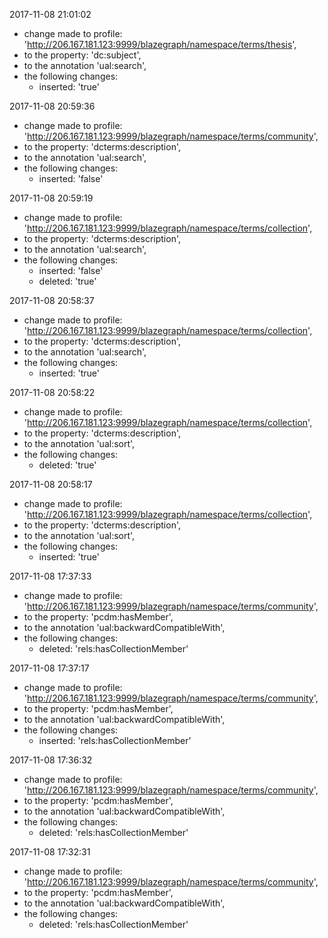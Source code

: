 
2017-11-08 21:01:02
  - change made to profile: 'http://206.167.181.123:9999/blazegraph/namespace/terms/thesis',
  - to the property: 'dc:subject',
  - to the annotation 'ual:search',
  - the following changes:
    - inserted: 'true'

				
2017-11-08 20:59:36
  - change made to profile: 'http://206.167.181.123:9999/blazegraph/namespace/terms/community',
  - to the property: 'dcterms:description',
  - to the annotation 'ual:search',
  - the following changes:
    - inserted: 'false'

				
2017-11-08 20:59:19
  - change made to profile: 'http://206.167.181.123:9999/blazegraph/namespace/terms/collection',
  - to the property: 'dcterms:description',
  - to the annotation 'ual:search',
  - the following changes:
    - inserted: 'false'
    - deleted: 'true'

				
2017-11-08 20:58:37
  - change made to profile: 'http://206.167.181.123:9999/blazegraph/namespace/terms/collection',
  - to the property: 'dcterms:description',
  - to the annotation 'ual:search',
  - the following changes:
    - inserted: 'true'

				
2017-11-08 20:58:22
  - change made to profile: 'http://206.167.181.123:9999/blazegraph/namespace/terms/collection',
  - to the property: 'dcterms:description',
  - to the annotation 'ual:sort',
  - the following changes:
    - deleted: 'true'

				
2017-11-08 20:58:17
  - change made to profile: 'http://206.167.181.123:9999/blazegraph/namespace/terms/collection',
  - to the property: 'dcterms:description',
  - to the annotation 'ual:sort',
  - the following changes:
    - inserted: 'true'

				
2017-11-08 17:37:33
  - change made to profile: 'http://206.167.181.123:9999/blazegraph/namespace/terms/community',
  - to the property: 'pcdm:hasMember',
  - to the annotation 'ual:backwardCompatibleWith',
  - the following changes:
    - deleted: 'rels:hasCollectionMember'

				
2017-11-08 17:37:17
  - change made to profile: 'http://206.167.181.123:9999/blazegraph/namespace/terms/community',
  - to the property: 'pcdm:hasMember',
  - to the annotation 'ual:backwardCompatibleWith',
  - the following changes:
    - inserted: 'rels:hasCollectionMember'

				
2017-11-08 17:36:32
  - change made to profile: 'http://206.167.181.123:9999/blazegraph/namespace/terms/community',
  - to the property: 'pcdm:hasMember',
  - to the annotation 'ual:backwardCompatibleWith',
  - the following changes:
    - deleted: 'rels:hasCollectionMember'

				
2017-11-08 17:32:31
  - change made to profile: 'http://206.167.181.123:9999/blazegraph/namespace/terms/community',
  - to the property: 'pcdm:hasMember',
  - to the annotation 'ual:backwardCompatibleWith',
  - the following changes:
    - deleted: 'rels:hasCollectionMember'

				